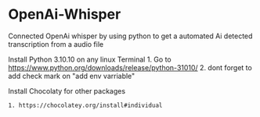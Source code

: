 # OpenAi-Whisper
Connected OpenAi whisper by using python to get a automated Ai detected transcription from a audio file

Install Python 3.10.10 on any linux Terminal
    1. Go to https://www.python.org/downloads/release/python-31010/
    2. dont forget to add check mark on "add env varriable"

Install Chocolaty for other packages

    1. https://chocolatey.org/install#individual
